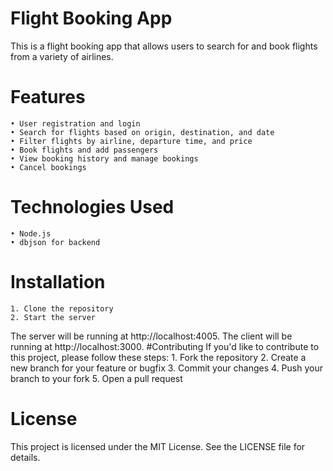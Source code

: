 # Flight Booking App
This is a flight booking app that allows users to search for and book flights from a variety of airlines.
# Features

    • User registration and login
    • Search for flights based on origin, destination, and date
    • Filter flights by airline, departure time, and price
    • Book flights and add passengers
    • View booking history and manage bookings
    • Cancel bookings
# Technologies Used
      
    • Node.js 
    • dbjson for backend
      
# Installation
    1. Clone the repository
    2. Start the server
 
The server will be running at http://localhost:4005.
The client will be running at http://localhost:3000.
#Contributing
If you'd like to contribute to this project, please follow these steps:
    1. Fork the repository
    2. Create a new branch for your feature or bugfix
    3. Commit your changes
    4. Push your branch to your fork
    5. Open a pull request
# License
This project is licensed under the MIT License. See the LICENSE file for details.